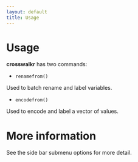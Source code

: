 ```yaml
---
layout: default
title: Usage
---
```


# Usage

**crosswalkr** has two commands:

* `renamefrom()`  

Used to batch rename and label variables.  

* `encodefrom()`  

Used to encode and label a vector of values.  

# More information

See the side bar submenu options for more detail.  
